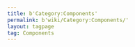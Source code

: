 ```yaml
---
title: b'Category:Components'
permalink: b'wiki/Category:Components/'
layout: tagpage
tag: Components
---
```




